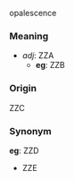 opalescence
### Meaning
+ _adj_: ZZA
    + __eg__: ZZB

### Origin

ZZC

### Synonym

__eg__: ZZD

+ ZZE


